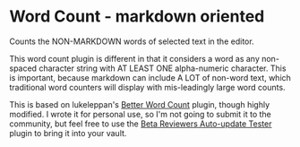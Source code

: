 # Word Count - markdown oriented

Counts the NON-MARKDOWN words of selected text in the editor.

This word count plugin is different in that it considers a word as any non-spaced character string with AT LEAST ONE alpha-numeric character.  This is important, because markdown can include A LOT of non-word text, which traditional word counters will display with mis-leadingly large word counts.

This is based on lukeleppan's [Better Word Count](https://github.com/lukeleppan/better-word-count) plugin, though highly modified.  I wrote it for personal use, so I'm not going to submit it to the community, but feel free to use the [Beta Reviewers Auto-update Tester](https://github.com/TfTHacker/obsidian42-brat) plugin to bring it into your vault.
